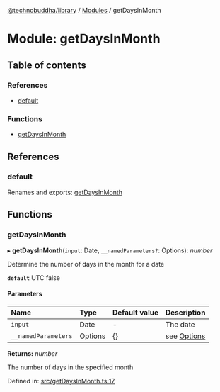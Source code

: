 [@technobuddha/library](../../README.md) / [Modules](../Modules.md) / getDaysInMonth

# Module: getDaysInMonth

## Table of contents

### References

- [default](getdaysinmonth.md#default)

### Functions

- [getDaysInMonth](getdaysinmonth.md#getdaysinmonth)

## References

### default

Renames and exports: [getDaysInMonth](getdaysinmonth.md#getdaysinmonth)

## Functions

### getDaysInMonth

▸ **getDaysInMonth**(`input`: Date, `__namedParameters?`: Options): *number*

Determine the number of days in the month for a date

**`default`** UTC false

#### Parameters

| Name | Type | Default value | Description |
| :------ | :------ | :------ | :------ |
| `input` | Date | - | The date |
| `__namedParameters` | Options | {} | see [Options](almostequals.md#options) |

**Returns:** *number*

The number of days in the specified month

Defined in: [src/getDaysInMonth.ts:17](https://github.com/technobuddha/hill.software/blob/65b5e5d/packages/library/src/getDaysInMonth.ts#L17)
